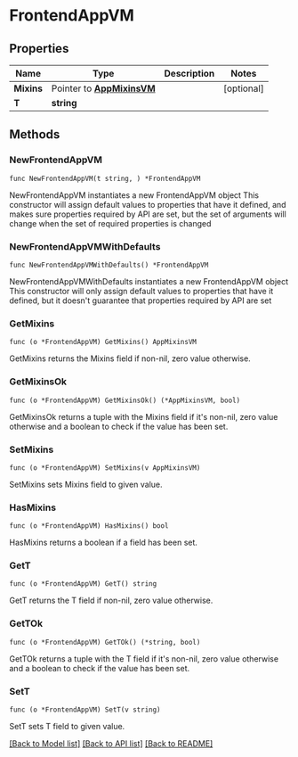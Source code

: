 # FrontendAppVM

## Properties

Name | Type | Description | Notes
------------ | ------------- | ------------- | -------------
**Mixins** | Pointer to [**AppMixinsVM**](AppMixinsVM.md) |  | [optional] 
**T** | **string** |  | 

## Methods

### NewFrontendAppVM

`func NewFrontendAppVM(t string, ) *FrontendAppVM`

NewFrontendAppVM instantiates a new FrontendAppVM object
This constructor will assign default values to properties that have it defined,
and makes sure properties required by API are set, but the set of arguments
will change when the set of required properties is changed

### NewFrontendAppVMWithDefaults

`func NewFrontendAppVMWithDefaults() *FrontendAppVM`

NewFrontendAppVMWithDefaults instantiates a new FrontendAppVM object
This constructor will only assign default values to properties that have it defined,
but it doesn't guarantee that properties required by API are set

### GetMixins

`func (o *FrontendAppVM) GetMixins() AppMixinsVM`

GetMixins returns the Mixins field if non-nil, zero value otherwise.

### GetMixinsOk

`func (o *FrontendAppVM) GetMixinsOk() (*AppMixinsVM, bool)`

GetMixinsOk returns a tuple with the Mixins field if it's non-nil, zero value otherwise
and a boolean to check if the value has been set.

### SetMixins

`func (o *FrontendAppVM) SetMixins(v AppMixinsVM)`

SetMixins sets Mixins field to given value.

### HasMixins

`func (o *FrontendAppVM) HasMixins() bool`

HasMixins returns a boolean if a field has been set.

### GetT

`func (o *FrontendAppVM) GetT() string`

GetT returns the T field if non-nil, zero value otherwise.

### GetTOk

`func (o *FrontendAppVM) GetTOk() (*string, bool)`

GetTOk returns a tuple with the T field if it's non-nil, zero value otherwise
and a boolean to check if the value has been set.

### SetT

`func (o *FrontendAppVM) SetT(v string)`

SetT sets T field to given value.



[[Back to Model list]](../README.md#documentation-for-models) [[Back to API list]](../README.md#documentation-for-api-endpoints) [[Back to README]](../README.md)


